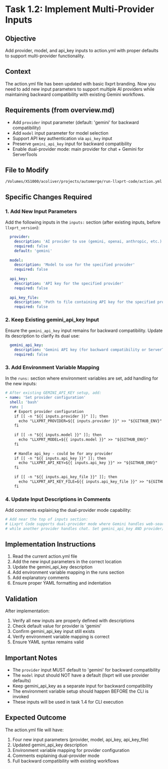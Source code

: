 # Task 1.2: Implement Multi-Provider Inputs

## Objective
Add provider, model, and api_key inputs to action.yml with proper defaults to support multi-provider functionality.

## Context
The action.yml file has been updated with basic llxprt branding. Now you need to add new input parameters to support multiple AI providers while maintaining backward compatibility with existing Gemini workflows.

## Requirements (from overview.md)
- Add `provider` input parameter (default: 'gemini' for backward compatibility)
- Add `model` input parameter for model selection
- Support API key authentication via `api_key` input
- Preserve `gemini_api_key` input for backward compatibility
- Enable dual-provider mode: main provider for chat + Gemini for ServerTools

## File to Modify
`/Volumes/XS1000/acoliver/projects/automerge/run-llxprt-code/action.yml`

## Specific Changes Required

### 1. Add New Input Parameters
Add the following inputs in the `inputs:` section (after existing inputs, before `llxprt_version`):

```yaml
  provider:
    description: 'AI provider to use (gemini, openai, anthropic, etc.)'
    required: false
    default: 'gemini'
    
  model:
    description: 'Model to use for the specified provider'
    required: false
    
  api_key:
    description: 'API key for the specified provider'
    required: false
    
  api_key_file:
    description: 'Path to file containing API key for the specified provider'
    required: false
```

### 2. Keep Existing gemini_api_key Input
Ensure the `gemini_api_key` input remains for backward compatibility. Update its description to clarify its dual use:

```yaml
  gemini_api_key:
    description: 'Gemini API key (for backward compatibility or ServerTools when using other providers)'
    required: false
```

### 3. Add Environment Variable Mapping
In the `runs:` section where environment variables are set, add handling for the new inputs:

```yaml
# After existing GEMINI_API_KEY setup, add:
- name: 'Set provider configuration'
  shell: 'bash'
  run: |
    # Export provider configuration
    if [[ -n "${{ inputs.provider }}" ]]; then
      echo "LLXPRT_PROVIDER=${{ inputs.provider }}" >> "${GITHUB_ENV}"
    fi
    
    if [[ -n "${{ inputs.model }}" ]]; then
      echo "LLXPRT_MODEL=${{ inputs.model }}" >> "${GITHUB_ENV}"
    fi
    
    # Handle api_key - could be for any provider
    if [[ -n "${{ inputs.api_key }}" ]]; then
      echo "LLXPRT_API_KEY=${{ inputs.api_key }}" >> "${GITHUB_ENV}"
    fi
    
    if [[ -n "${{ inputs.api_key_file }}" ]]; then
      echo "LLXPRT_API_KEY_FILE=${{ inputs.api_key_file }}" >> "${GITHUB_ENV}"
    fi
```

### 4. Update Input Descriptions in Comments
Add comments explaining the dual-provider mode capability:

```yaml
# Add near the top of inputs section:
# LLxprt Code supports dual-provider mode where Gemini handles web-search/web-fetch
# while another provider handles chat. Set gemini_api_key AND provider/api_key for this mode.
```

## Implementation Instructions

1. Read the current action.yml file
2. Add the new input parameters in the correct location
3. Update the gemini_api_key description
4. Add environment variable mapping in the runs section
5. Add explanatory comments
6. Ensure proper YAML formatting and indentation

## Validation

After implementation:
1. Verify all new inputs are properly defined with descriptions
2. Check default value for provider is 'gemini'
3. Confirm gemini_api_key input still exists
4. Verify environment variable mapping is correct
5. Ensure YAML syntax remains valid

## Important Notes

- The `provider` input MUST default to 'gemini' for backward compatibility
- The `model` input should NOT have a default (llxprt will use provider defaults)
- Keep gemini_api_key as a separate input for backward compatibility
- The environment variable setup should happen BEFORE the CLI is invoked
- These inputs will be used in task 1.4 for CLI execution

## Expected Outcome

The action.yml file will have:
1. Four new input parameters (provider, model, api_key, api_key_file)
2. Updated gemini_api_key description
3. Environment variable mapping for provider configuration
4. Comments explaining dual-provider mode
5. Full backward compatibility with existing workflows